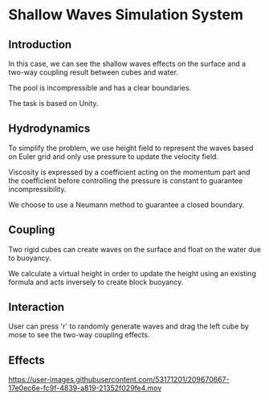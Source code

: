 # Shallow Waves Simulation System
## Introduction
In this case, we can see the shallow waves effects on the surface and a two-way coupling result between cubes and water.

The pool is incompressible and has a clear boundaries.

The task is based on Unity.

## Hydrodynamics
To simplify the problem, we use height field to represent the waves based on Euler grid and only use pressure to update the velocity field.

Viscosity is expressed by a coefficient acting on the momentum part and the coefficient before controlling the pressure is constant to guarantee incompressibility.

We choose to use a Neumann method to guarantee a closed boundary.

## Coupling
Two rigid cubes can create waves on the surface and float on the water due to buoyancy.

We calculate a virtual height in order to update the height using an existing formula and acts inversely to create block buoyancy.

## Interaction
User can press 'r' to randomly generate waves and drag the left cube by mose to see the two-way coupling effects.

## Effects



https://user-images.githubusercontent.com/53171201/209670667-17e0ec6e-fc9f-4839-a819-21352f029fe4.mov

